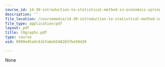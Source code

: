 ```yaml
---
course_id: 14-30-introduction-to-statistical-method-in-economics-spring-2006
description: ''
file_location: /coursemedia/14-30-introduction-to-statistical-method-in-economics-spring-2006/0999e45adc61bfa6eb548283fbe58d20_l9graphs.pdf
file_type: application/pdf
layout: pdf
title: l9graphs.pdf
type: course
uid: 0999e45adc61bfa6eb548283fbe58d20

---
```

None